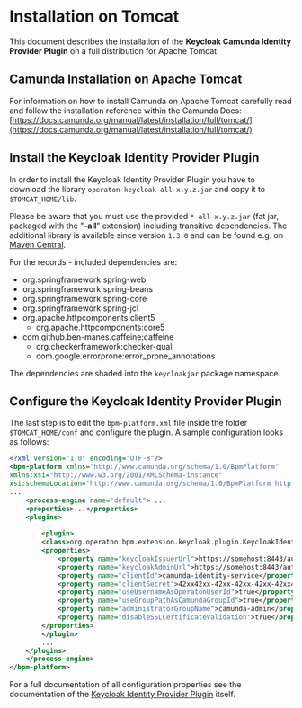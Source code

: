 # Installation on Tomcat
This document describes the installation of the **Keycloak Camunda Identity Provider Plugin** on a full distribution for Apache Tomcat.

## Camunda Installation on Apache Tomcat

For information on how to install Camunda on Apache Tomcat carefully read and follow the installation reference within the Camunda Docs: [https://docs.camunda.org/manual/latest/installation/full/tomcat/](https://docs.camunda.org/manual/latest/installation/full/tomcat/)

## Install the Keycloak Identity Provider Plugin

In order to install the Keycloak Identity Provider Plugin you have to download the library ``operaton-keycloak-all-x.y.z.jar`` and copy it to ``$TOMCAT_HOME/lib``.

Please be aware that you must use the provided ``*-all-x.y.z.jar`` (fat jar, packaged with the "**-all**" extension) including transitive dependencies. The additional library is available since version ``1.3.0`` and can be found e.g. on [Maven Central](https://search.maven.org/search?q=g:org.operaton.bpm.extension%20AND%20a:operaton-keycloak-all).

For the records - included dependencies are:

* org.springframework:spring-web
* org.springframework:spring-beans
* org.springframework:spring-core
* org.springframework:spring-jcl
* org.apache.httpcomponents:client5
	* org.apache.httpcomponents:core5
* com.github.ben-manes.caffeine:caffeine
	* org.checkerframework:checker-qual
	* com.google.errorprone:error_prone_annotations

The dependencies are shaded into the ``keycloakjar`` package namespace.

## Configure the Keycloak Identity Provider Plugin

The last step is to edit the ``bpm-platform.xml`` file inside the folder ``$TOMCAT_HOME/conf`` and configure the plugin. A sample configuration looks as follows:

```xml
<?xml version="1.0" encoding="UTF-8"?>
<bpm-platform xmlns="http://www.camunda.org/schema/1.0/BpmPlatform"
xmlns:xsi="http://www.w3.org/2001/XMLSchema-instance"
xsi:schemaLocation="http://www.camunda.org/schema/1.0/BpmPlatform http://www.camunda.org/schema/1.0/BpmPlatform ">
...
    <process-engine name="default"> ...
    <properties>...</properties>
    <plugins>
        ...
        <plugin>
        <class>org.operaton.bpm.extension.keycloak.plugin.KeycloakIdentityProviderPlugin</class>
        <properties>
            <property name="keycloakIssuerUrl">https://somehost:8443/auth/realms/camunda</property>
            <property name="keycloakAdminUrl">https://somehost:8443/auth/admin/realms/camunda</property>
            <property name="clientId">camunda-identity-service</property>
            <property name="clientSecret">42xx42xx-42xx-42xx-42xx-42xx42xx42xx</property>
            <property name="useUsernameAsOperatonUserId">true</property>
            <property name="useGroupPathAsCamundaGroupId">true</property>
            <property name="administratorGroupName">camunda-admin</property>
            <property name="disableSSLCertificateValidation">true</property>
        </properties>
        </plugin>
        ...
    </plugins>
    </process-engine>
</bpm-platform>
```

For a full documentation of all configuration properties see the documentation of the [Keycloak Identity Provider Plugin](https://github.com/camunda-community-hub/camunda-platform-7-keycloak) itself.
